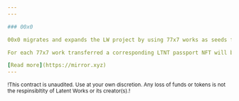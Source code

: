 ```yaml
---
---

### 00x0

00x0 migrates and expands the LW project by using 77x7 works as seeds for new compositions; vibrant structures derived from it's origins. Colors are reused and rearranged in a new architecture where all properties, both aesthetic and practical, are determined by the quantity and sequence of the works seeded.

For each 77x7 work transferred a corresponding LTNT passport NFT will be issued to the sender. Batch transferring 2-7 works at once will create a brand new 00x0 work.

[Read more](https://mirror.xyz)
---
```

<small>!This contract is unaudited. Use at your own discretion. Any loss of funds or tokens is not the respinsibltity of Latent Works or its creator(s).!</small>